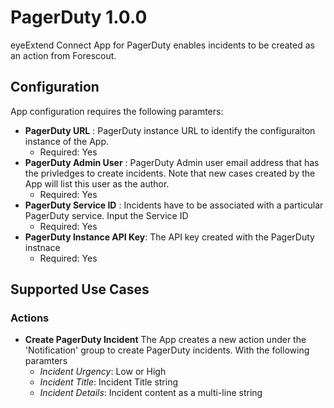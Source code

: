 # PagerDuty 1.0.0
eyeExtend Connect App for PagerDuty enables incidents to be created as an action from Forescout.

## Configuration
App configuration requires the following paramters:
* __PagerDuty URL__ : PagerDuty instance URL to identify the configuraiton instance of the App. 
  * Required: Yes
* __PagerDuty Admin User__ : PagerDuty Admin user email address that has the privledges to create incidents. Note that new cases
created by the App will list this user as the author.
  * Required: Yes
* __PagerDuty Service ID__ : Incidents have to be associated with a particular PagerDuty service. Input the Service ID
  * Required: Yes
* __PagerDuty Instance API Key__: The API key created with the PagerDuty instnace
  * Required: Yes

## Supported Use Cases

### Actions
* __Create PagerDuty Incident__
The App creates a new action under the 'Notification' group to create PagerDuty incidents. With the following paramters
  * _Incident Urgency_: Low or High
  * _Incident Title_: Incident Title string
  * _Incident Details_: Incident content as a multi-line string
